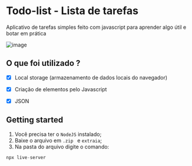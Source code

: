 # Todo-list - Lista de tarefas
Aplicativo de tarefas simples feito com javascript para aprender algo útil e botar em prática

![image](https://user-images.githubusercontent.com/60768847/74003058-0cd94b80-4950-11ea-82bc-fa6bce2730cd.png)


## O que foi utilizado ? 
- [x] Local storage (armazenamento de dados locais do navegador)
- [x] Criação de elementos pelo Javascript
- [x] JSON


## Getting started
 1. Você precisa ter o `NodeJS` instalado;
 2. Baixe o arquivo em `.zip ` e `extraia`;
 3. Na pasta do arquivo digite o comando: 
 ```javascript
 npx live-server
 ```
